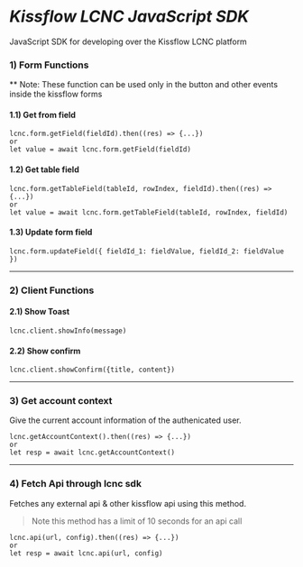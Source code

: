 # _Kissflow LCNC JavaScript SDK_
JavaScript SDK for developing over the Kissflow LCNC platform

### 1) Form Functions

** Note: These function can be used only in the button and other events inside the kissflow forms

#### 1.1) Get from field
```
lcnc.form.getField(fieldId).then((res) => {...})
or  
let value = await lcnc.form.getField(fieldId)
```

#### 1.2) Get table field
```
lcnc.form.getTableField(tableId, rowIndex, fieldId).then((res) => {...})
or  
let value = await lcnc.form.getTableField(tableId, rowIndex, fieldId)
```
#### 1.3) Update form field
```
lcnc.form.updateField({ fieldId_1: fieldValue, fieldId_2: fieldValue })
```
------------------------------
### 2) Client Functions
#### 2.1) Show Toast
```
lcnc.client.showInfo(message)
```
#### 2.2) Show confirm
```
lcnc.client.showConfirm({title, content})
```
------------------------------
### 3) Get account context

Give the current account information of the authenicated user.

```
lcnc.getAccountContext().then((res) => {...})
or
let resp = await lcnc.getAccountContext()
```
------------------------------
### 4) Fetch Api through lcnc sdk

Fetches any external api & other kissflow api using this method.

> Note this method has a limit of 10 seconds for an api call

```
lcnc.api(url, config).then((res) => {...})
or
let resp = await lcnc.api(url, config)
```